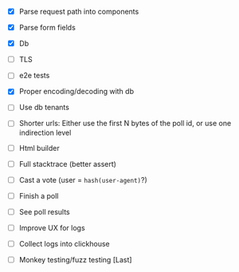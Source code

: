 - [x] Parse request path into components
- [x] Parse form fields
- [x] Db
- [ ] TLS
- [ ] e2e tests
- [x] Proper encoding/decoding with db
- [ ] Use db tenants
- [ ] Shorter urls: Either use the first N bytes of the poll id, or use one indirection level
- [ ] Html builder
- [ ] Full stacktrace (better assert)
- [ ] Cast a vote (user = `hash(user-agent)`?)
- [ ] Finish a poll
- [ ] See poll results
- [ ] Improve UX for logs
- [ ] Collect logs into clickhouse
- [ ] Monkey testing/fuzz testing [Last]

